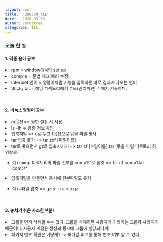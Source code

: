 ```yaml
---
layout: post
title:  "200330_TIL"
date:   2020-03-30
author: Verustree
categories: TIL
---
```


<h3>오늘 한 일</h3>
<p>
<h4>1. 각종 용어 공부</h4>
<li>rpm = window에서의 set up</li>
<li>compile = 문법 체크(에러 수정)</li>
<li>interpret 언어 = 명령어처럼 기능을 입력하면 바로 결과가 나오는 언어</li>
<li>Sticky bit = 해당 디렉토리에서 루트(관리자)만 삭제가 가능하다.</li>
</p>
<br>

<p>
<h4>2. 리눅스 명령어 공부</h4>
<li>m옵션 => 권한 설정 시 사용</li>
<li>ls -lh => 용량 정보 확인</li>
<li>압축파일 => c로 묶고 f옵션으로 묶을 파일 명시</li>
<li>tar 압축 풀기 => tar zxf [파일이름]</li>
<li>tar로 묶으면서 gz로 압축시키기 => tar cf [파일이름].tar [묶을 파일 디렉토리 하위항목]</li><ul>
<li>예) comp 디렉토리의 파일 전부를 comp1으로 압축 => tar   cf   comp1.tar   comp/*</li></ul>
<li>압축파일을 만들면서 동시에 원본파일도 유지</li><ul>
<li>예) a파일 압축 => gzip   -c   a  >  a.gz</li></ul>
</p>
<br>

<p>
<h4><strong>3. 놓치기 쉬운 사소한 부분!</strong></h4>
<li>그룹을 먼저 삭제할 수는 없다.  그룹을 삭제하면 사용자가 가리키는 그룹이 사라지기 때문이다.
사용자 계정은 생성과 동시에 그룹에 할당되니까!</li>
<li>패키지 변조 확인은 어떻게?   ->   해쉬값 비교를 통해 변조 여부 알 수 있다</li>
</p>
